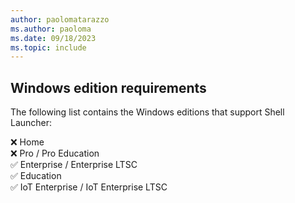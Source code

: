 ```yaml
---
author: paolomatarazzo
ms.author: paoloma
ms.date: 09/18/2023
ms.topic: include
---
```


## Windows edition requirements

The following list contains the Windows editions that support Shell Launcher:

❌ Home<br>❌ Pro / Pro Education<br>✅ Enterprise / Enterprise LTSC<br>✅ Education<br>✅ IoT Enterprise / IoT Enterprise LTSC
